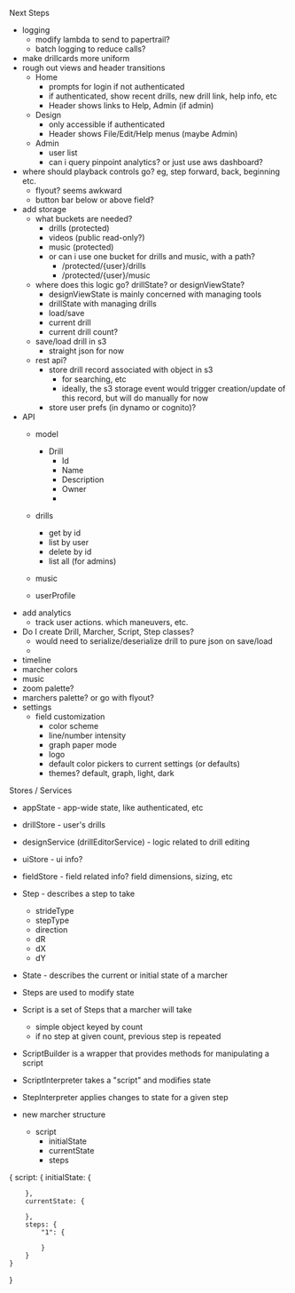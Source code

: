 Next Steps
* logging
  * modify lambda to send to papertrail?
  * batch logging to reduce calls?
* make drillcards more uniform
* rough out views and header transitions
  * Home 
    * prompts for login if not authenticated
    * if authenticated, show recent drills, new drill link, help info, etc
    * Header shows links to Help, Admin (if admin)
  * Design
    * only accessible if authenticated
    * Header shows File/Edit/Help menus (maybe Admin)
  * Admin
    * user list
    * can i query pinpoint analytics? or just use aws dashboard?
* where should playback controls go?  eg, step forward, back, beginning etc.
  * flyout?  seems awkward
  * button bar below or above field?
* add storage
    * what buckets are needed?
        * drills (protected)
        * videos (public read-only?)
        * music (protected)
        * or can i use one bucket for drills and music, with a path?
            * /protected/{user}/drills
            * /protected/{user}/music
    * where does this logic go? drillState? or designViewState?
        * designViewState is mainly concerned with managing tools
        * drillState with managing drills
        * load/save
        * current drill
        * current drill count?
    * save/load drill in s3
      * straight json for now
    * rest api?
      * store drill record associated with object in s3
        * for searching, etc
        * ideally, the s3 storage event would trigger creation/update of this record, but will do manually for now
      * store user prefs (in dynamo or cognito)?
* API
    * model
        * Drill
            * Id
            * Name
            * Description
            * Owner
            * 
    * drills
        * get by id
        * list by user
        * delete by id
        * list all (for admins)
        
    * music
    * userProfile
* add analytics
    * track user actions. which maneuvers, etc.
* Do I create Drill, Marcher, Script, Step classes?
    * would need to serialize/deserialize drill to pure json on save/load
    * 
* timeline
* marcher colors
* music
* zoom palette?
* marchers palette? or go with flyout?
* settings
    * field customization
        * color scheme
        * line/number intensity
        * graph paper mode
        * logo
        * default color pickers to current settings (or defaults)
        * themes? default, graph, light, dark


Stores / Services
* appState - app-wide state, like authenticated, etc
* drillStore - user's drills
* designService (drillEditorService) - logic related to drill editing
* uiStore - ui info?
* fieldStore - field related info? field dimensions, sizing, etc

* Step - describes a step to take
    * strideType
    * stepType
    * direction
    * dR
    * dX
    * dY
* State - describes the current or initial state of a marcher
* Steps are used to modify state
* Script is a set of Steps that a marcher will take
    * simple object keyed by count
    * if no step at given count, previous step is repeated
* ScriptBuilder is a wrapper that provides methods for manipulating a script
* ScriptInterpreter takes a "script" and modifies state
* StepInterpreter applies changes to state for a given step
* new marcher structure
    * script
        * initialState
        * currentState
        * steps

{
    script: {
        initialState: {

        },
        currentState: {

        },
        steps: {
            "1": {

            }
        }
    }
}


